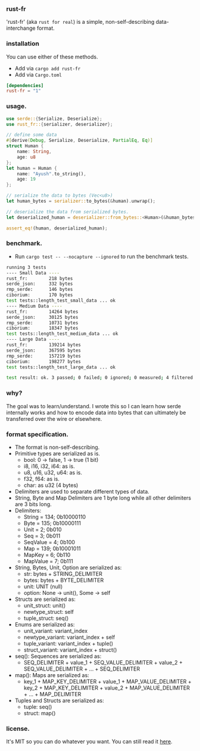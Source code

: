 ### rust-fr

'rust-fr' (aka `rust for real`) is a simple, non-self-describing data-interchange format.

### installation

You can use either of these methods.

- Add via `cargo add rust-fr`
- Add via `Cargo.toml`
```.toml
[dependencies]
rust-fr = "1"
```

### usage.

```rs
use serde::{Serialize, Deserialize};
use rust_fr::{serializer, deserializer};

// define some data
#[derive(Debug, Serialize, Deserialize, PartialEq, Eq)]
struct Human {
    name: String,
    age: u8
};
let human = Human {
    name: "Ayush".to_string(),
    age: 19
};

// serialize the data to bytes (Vec<u8>)
let human_bytes = serializer::to_bytes(&human).unwrap();

// deserialize the data from serialized bytes.
let deserialized_human = deserializer::from_bytes::<Human>(&human_bytes).unwrap();

assert_eq!(human, deserialized_human);
```

### benchmark.

- Run `cargo test -- --nocapture --ignored` to run the benchmark tests.
```sh
running 3 tests
---- Small Data ----
rust_fr:        218 bytes
serde_json:     332 bytes
rmp_serde:      146 bytes
ciborium:       170 bytes
test tests::length_test_small_data ... ok
---- Medium Data ----
rust_fr:        14264 bytes
serde_json:     30125 bytes
rmp_serde:      10731 bytes
ciborium:       18347 bytes
test tests::length_test_medium_data ... ok
---- Large Data ----
rust_fr:        139214 bytes
serde_json:     367595 bytes
rmp_serde:      157219 bytes
ciborium:       198277 bytes
test tests::length_test_large_data ... ok

test result: ok. 3 passed; 0 failed; 0 ignored; 0 measured; 4 filtered out; finished in 0.01s
```

### why?

The goal was to learn/understand. I wrote this so I can learn how serde internally works
and how to encode data into bytes that can ultimately be transferred over the wire
or elsewhere.

### format specification.

- The format is non-self-describing.
- Primitive types are serialized as is.
    - bool: 0 -> false, 1 -> true (1 bit)
    - i8, i16, i32, i64: as is.
    - u8, u16, u32, u64: as is.
    - f32, f64: as is.
    - char: as u32 (4 bytes)
- Delimiters are used to separate different types of data.
- String, Byte and Map Delimiters are 1 byte long while all other delimiters are 3 bits long.
- Delimiters:
    - String = 134; 0b10000110
    - Byte = 135; 0b10000111
    - Unit = 2; 0b010
    - Seq = 3; 0b011
    - SeqValue = 4; 0b100
    - Map = 139; 0b10001011
    - MapKey = 6; 0b110
    - MapValue = 7; 0b111
- String, Bytes, Unit, Option are serialized as:
    - str: bytes + STRING_DELIMITER
    - bytes: bytes + BYTE_DELIMITER
    - unit: UNIT (null)
    - option: None -> unit(), Some -> self
- Structs are serialized as:
    - unit_struct: unit()
    - newtype_struct: self
    - tuple_struct: seq()
- Enums are serialized as:
    - unit_variant: variant_index
    - newtype_variant: variant_index + self
    - tuple_variant: variant_index + tuple()
    - struct_variant: variant_index + struct()
- seq(): Sequences are serialized as:
    - SEQ_DELIMITER + value_1 + SEQ_VALUE_DELIMITER + value_2 + SEQ_VALUE_DELIMITER + ... + SEQ_DELIMITER
- map(): Maps are serialized as:
    - key_1 + MAP_KEY_DELIMITER +
      value_1 + MAP_VALUE_DELIMITER +
      key_2 + MAP_KEY_DELIMITER +
      value_2 + MAP_VALUE_DELIMITER +
      ... + MAP_DELIMITER
- Tuples and Structs are serialized as:
    - tuple: seq()
    - struct: map()


### license.

It's MIT so you can do whatever you want. You can still read it [here](./LICENSE.md).
